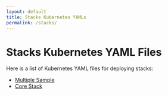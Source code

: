 ```yaml
---
layout: default
title: Stacks Kubernetes YAMLs
permalink: /stacks/
---
```


# Stacks Kubernetes YAML Files

Here is a list of Kubernetes YAML files for deploying stacks:

- [Multiple Sample](../yamls/stacks/multiple-sample.yaml)
- [Core Stack](../yamls/stacks/core_v1alpha1_stack.yaml)
